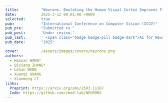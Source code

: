 ```yaml
---
title:          "Neurons: Emulating the Human Visual Cortex Improves Fidelity and Interpretability in fMRI-to-Video Reconstruction"
date:           2025-3-12 00:01:00 +0800
selected:       true
pub:            "International Conference on Computer Vision (ICCV)"
pub_pre:        "Submitted to "
pub_post:       'Under review.'
pub_last:       ' <span class="badge badge-pill badge-dark">AI for Neural Science</span>'
pub_date:       "2025"

cover:          /assets/images/covers/neurons.png
authors:
  - Haonan WANG*
  - Qixiang ZHANG*
  - Lehan WANG
  - Xuanqi HUANG
  - Xiaomeng LI
links:
  Preprint: https://arxiv.org/abs/2503.11167
  Code: https://github.com/xmed-lab/NEURONS
---
```

